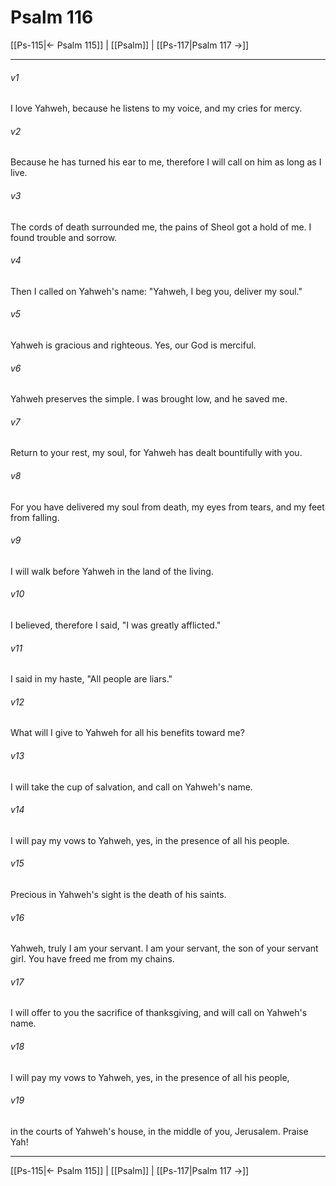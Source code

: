 # Psalm 116

[[Ps-115|← Psalm 115]] | [[Psalm]] | [[Ps-117|Psalm 117 →]]
***



###### v1 
I love Yahweh, because he listens to my voice, and my cries for mercy. 

###### v2 
Because he has turned his ear to me, therefore I will call on him as long as I live. 

###### v3 
The cords of death surrounded me, the pains of Sheol got a hold of me. I found trouble and sorrow. 

###### v4 
Then I called on Yahweh's name: "Yahweh, I beg you, deliver my soul." 

###### v5 
Yahweh is gracious and righteous. Yes, our God is merciful. 

###### v6 
Yahweh preserves the simple. I was brought low, and he saved me. 

###### v7 
Return to your rest, my soul, for Yahweh has dealt bountifully with you. 

###### v8 
For you have delivered my soul from death, my eyes from tears, and my feet from falling. 

###### v9 
I will walk before Yahweh in the land of the living. 

###### v10 
I believed, therefore I said, "I was greatly afflicted." 

###### v11 
I said in my haste, "All people are liars." 

###### v12 
What will I give to Yahweh for all his benefits toward me? 

###### v13 
I will take the cup of salvation, and call on Yahweh's name. 

###### v14 
I will pay my vows to Yahweh, yes, in the presence of all his people. 

###### v15 
Precious in Yahweh's sight is the death of his saints. 

###### v16 
Yahweh, truly I am your servant. I am your servant, the son of your servant girl. You have freed me from my chains. 

###### v17 
I will offer to you the sacrifice of thanksgiving, and will call on Yahweh's name. 

###### v18 
I will pay my vows to Yahweh, yes, in the presence of all his people, 

###### v19 
in the courts of Yahweh's house, in the middle of you, Jerusalem. Praise Yah!

***
[[Ps-115|← Psalm 115]] | [[Psalm]] | [[Ps-117|Psalm 117 →]]

